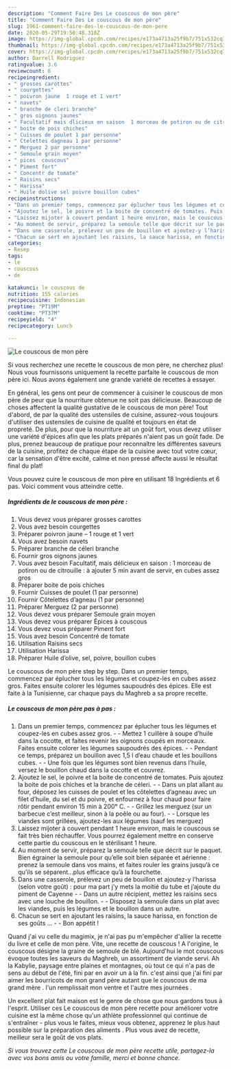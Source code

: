 ```yaml
---
description: "Comment Faire Des Le couscous de mon père"
title: "Comment Faire Des Le couscous de mon père"
slug: 1961-comment-faire-des-le-couscous-de-mon-pere
date: 2020-05-29T19:50:48.318Z
image: https://img-global.cpcdn.com/recipes/e173a4713a25f9b7/751x532cq70/le-couscous-de-mon-pere-photo-principale-de-la-recette.jpg
thumbnail: https://img-global.cpcdn.com/recipes/e173a4713a25f9b7/751x532cq70/le-couscous-de-mon-pere-photo-principale-de-la-recette.jpg
cover: https://img-global.cpcdn.com/recipes/e173a4713a25f9b7/751x532cq70/le-couscous-de-mon-pere-photo-principale-de-la-recette.jpg
author: Darrell Rodriguez
ratingvalue: 3.6
reviewcount: 6
recipeingredient:
- " grosses carottes"
- " courgettes"
- " poivron jaune  1 rouge et 1 vert"
- " navets"
- " branche de cleri branche"
- " gros oignons jaunes"
- " Facultatif mais dlicieux en saison  1 morceau de potiron ou de citrouille   ajouter 5 min avant de servir en cubes assez gros"
- " boite de pois chiches"
- " Cuisses de poulet 1 par personne"
- " Ctelettes dagneau 1 par personne"
- " Merguez 2 par personne"
- " Semoule grain moyen"
- " pices  couscous"
- " Piment fort"
- " Concentr de tomate"
- " Raisins secs"
- " Harissa"
- " Huile dolive sel poivre bouillon cubes"
recipeinstructions:
- "Dans un premier temps, commencez par éplucher tous les légumes et coupez-les en cubes assez gros.  Mettez 1 cuillère à soupe d’huile dans la cocotte, et faites revenir les oignons coupés en morceaux. Faites ensuite colorer les légumes saupoudrés des épices.  Pendant ce temps, préparez un bouillon avec 1,5 l d’eau chaude et les bouillons cubes.  Une fois que les légumes sont bien revenus dans l’huile, versez le bouillon chaud dans la cocotte et couvrez."
- "Ajoutez le sel, le poivre et la boite de concentré de tomates. Puis ajoutez la boite de pois chiches et la branche de céleri.  Dans un plat allant au four, déposez les cuisses de poulet et les côtelettes d’agneau avec un filet d’huile, du sel et du poivre, et enfournez à four chaud pour faire rôtir pendant environ 15 min à 200° C.  Grillez les merguez (sur un barbecue c’est meilleur, sinon à la poêle ou au four).  Lorsque les viandes sont grillées, ajoutez-les aux légumes (sauf les merguez)"
- "Laissez mijoter à couvert pendant 1 heure environ, mais le couscous se fait très bien réchauffer. Vous pourrez également mettre en conserve cette partie du couscous en le stérilisant 1 heure."
- "Au moment de servir, préparez la semoule telle que décrit sur le paquet. Bien égrainer la semoule pour qu’elle soit bien séparée et aérienne : prenez la semoule dans vos mains, et faites rouler les grains jusqu’à ce qu’ils se séparent…plus efficace qu’à la fourchette."
- "Dans une casserole, prélevez un peu de bouillon et ajoutez-y l’harissa (selon votre goût) : pour ma part j’y mets la moitié du tube et j’ajoute du piment de Cayenne  Dans un autre récipient, mettez les raisins secs avec une louche de bouillon.  Disposez la semoule dans un plat avec les viandes, puis les légumes et le bouillon dans un autre."
- "Chacun se sert en ajoutant les raisins, la sauce harissa, en fonction de ses goûts …  Bon appétit !"
categories:
- Resep
tags:
- le
- couscous
- de

katakunci: le couscous de 
nutrition: 155 calories
recipecuisine: Indonesian
preptime: "PT19M"
cooktime: "PT37M"
recipeyield: "4"
recipecategory: Lunch

---
```



![Le couscous de mon père](https://img-global.cpcdn.com/recipes/e173a4713a25f9b7/751x532cq70/le-couscous-de-mon-pere-photo-principale-de-la-recette.jpg)

Si vous recherchez une recette le couscous de mon père, ne cherchez plus! Nous vous fournissons uniquement la recette parfaite le couscous de mon père ici. Nous avons également une grande variété de recettes à essayer.

En général, les gens ont peur de commencer à cuisiner le couscous de mon père de peur que la nourriture obtenue ne soit pas délicieuse. Beaucoup de choses affectent la qualité gustative de le couscous de mon père! Tout d'abord, de par la qualité des ustensiles de cuisine, assurez-vous toujours d'utiliser des ustensiles de cuisine de qualité et toujours en état de propreté. De plus, pour que la nourriture ait un goût fort, vous devez utiliser une variété d'épices afin que les plats préparés n'aient pas un goût fade. De plus, prenez beaucoup de pratique pour reconnaître les différentes saveurs de la cuisine, profitez de chaque étape de la cuisine avec tout votre cœur, car la sensation d'être excité, calme et non pressé affecte aussi le résultat final du plat!

<!--inarticleads1-->

Vous pouvez cuire le couscous de mon père en utilisant 18 Ingrédients et 6 pas. Voici comment vous atteindre cette.

##### Ingrédients de le couscous de mon père :

1. Vous devez vous préparer  grosses carottes
1. Vous avez besoin  courgettes
1. Préparer  poivron jaune – 1 rouge et 1 vert
1. Vous avez besoin  navets
1. Préparer  branche de céleri branche
1. Fournir  gros oignons jaunes
1. Vous avez besoin  Facultatif, mais délicieux en saison : 1 morceau de potiron ou de citrouille : à ajouter 5 min avant de servir, en cubes assez gros
1. Préparer  boite de pois chiches
1. Fournir  Cuisses de poulet (1 par personne)
1. Fournir  Côtelettes d’agneau (1 par personne)
1. Préparer  Merguez (2 par personne)
1. Vous devez vous préparer  Semoule grain moyen
1. Vous devez vous préparer  Épices à couscous
1. Vous devez vous préparer  Piment fort
1. Vous avez besoin  Concentré de tomate
1. Utilisation  Raisins secs
1. Utilisation  Harissa
1. Préparer  Huile d’olive, sel, poivre, bouillon cubes


Le couscous de mon père step by step. Dans un premier temps, commencez par éplucher tous les légumes et coupez-les en cubes assez gros. Faites ensuite colorer les légumes saupoudrés des épices. Elle est faite à la Tunisienne, car chaque pays du Maghreb a sa propre recette. 

<!--inarticleads2-->

##### Le couscous de mon père pas à pas :

1. Dans un premier temps, commencez par éplucher tous les légumes et coupez-les en cubes assez gros. -  - Mettez 1 cuillère à soupe d’huile dans la cocotte, et faites revenir les oignons coupés en morceaux. Faites ensuite colorer les légumes saupoudrés des épices. -  - Pendant ce temps, préparez un bouillon avec 1,5 l d’eau chaude et les bouillons cubes. -  - Une fois que les légumes sont bien revenus dans l’huile, versez le bouillon chaud dans la cocotte et couvrez.
1. Ajoutez le sel, le poivre et la boite de concentré de tomates. Puis ajoutez la boite de pois chiches et la branche de céleri. -  - Dans un plat allant au four, déposez les cuisses de poulet et les côtelettes d’agneau avec un filet d’huile, du sel et du poivre, et enfournez à four chaud pour faire rôtir pendant environ 15 min à 200° C. -  - Grillez les merguez (sur un barbecue c’est meilleur, sinon à la poêle ou au four). -  - Lorsque les viandes sont grillées, ajoutez-les aux légumes (sauf les merguez)
1. Laissez mijoter à couvert pendant 1 heure environ, mais le couscous se fait très bien réchauffer. Vous pourrez également mettre en conserve cette partie du couscous en le stérilisant 1 heure.
1. Au moment de servir, préparez la semoule telle que décrit sur le paquet. Bien égrainer la semoule pour qu’elle soit bien séparée et aérienne : prenez la semoule dans vos mains, et faites rouler les grains jusqu’à ce qu’ils se séparent…plus efficace qu’à la fourchette.
1. Dans une casserole, prélevez un peu de bouillon et ajoutez-y l’harissa (selon votre goût) : pour ma part j’y mets la moitié du tube et j’ajoute du piment de Cayenne -  - Dans un autre récipient, mettez les raisins secs avec une louche de bouillon. -  - Disposez la semoule dans un plat avec les viandes, puis les légumes et le bouillon dans un autre.
1. Chacun se sert en ajoutant les raisins, la sauce harissa, en fonction de ses goûts … -  - Bon appétit !


Quand j&#39;ai vu celle du magimix, je n&#39;ai pas pu m&#39;empêcher d&#39;allier la recette du livre et celle de mon père. Vite, une recette de couscous ! A l&#39;origine, le couscous désigne la graine de semoule de blé. Aujourd&#39;hui le mot couscous évoque toutes les saveurs du Maghreb, un assortiment de viande servi. Ah la Kabylie, paysage entre plaines et montagnes, où tout ce qui n&#39;a pas de sens au début de l&#39;été, fini par en avoir un à la fin. c&#39;est ainsi que j&#39;ai fini par aimer les bourricots de mon grand père autant que le couscous de ma grand mère . l&#39;un remplissait mon ventre et l&#39;autre mes journées . 

<!--inarticleads1-->

<p>
Un excellent plat fait maison est le genre de chose que nous gardons tous à l'esprit. Utiliser ces Le couscous de mon père recette pour améliorer votre cuisine est la même chose qu'un athlète professionnel qui continue de s'entraîner - plus vous le faites, mieux vous obtenez, apprenez le plus haut possible sur la préparation des aliments . Plus vous avez de recette, meilleur sera le goût de vos plats.
</p>

<p>
<i>Si vous trouvez cette Le couscous de mon père recette utile, partagez-la avec vos bons amis ou votre famille, merci et bonne chance.</i>
</p>
